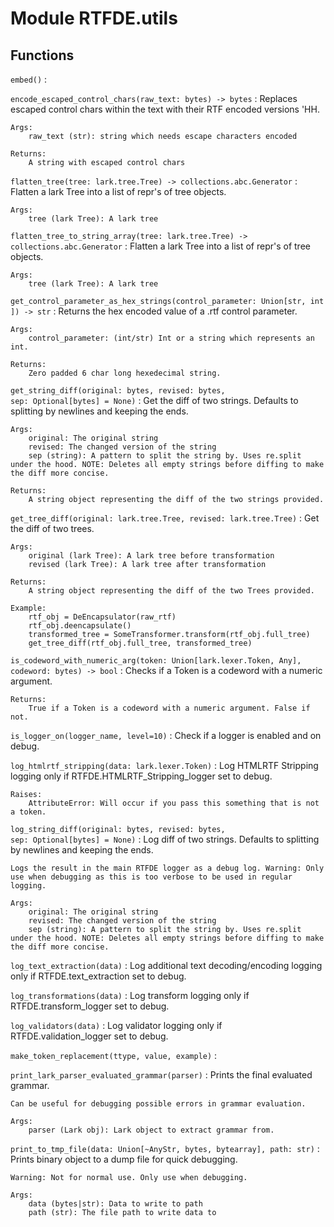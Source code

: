 Module RTFDE.utils
==================

Functions
---------

    
`embed()`
:   

    
`encode_escaped_control_chars(raw_text: bytes) ‑> bytes`
:   Replaces escaped control chars within the text with their RTF encoded versions \'HH.
    
    Args:
        raw_text (str): string which needs escape characters encoded
    
    Returns:
        A string with escaped control chars

    
`flatten_tree(tree: lark.tree.Tree) ‑> collections.abc.Generator`
:   Flatten a lark Tree into a list of repr's of tree objects.
    
    Args:
        tree (lark Tree): A lark tree

    
`flatten_tree_to_string_array(tree: lark.tree.Tree) ‑> collections.abc.Generator`
:   Flatten a lark Tree into a list of repr's of tree objects.
    
    Args:
        tree (lark Tree): A lark tree

    
`get_control_parameter_as_hex_strings(control_parameter: Union[str, int]) ‑> str`
:   Returns the hex encoded value of a .rtf control parameter.
    
    Args:
        control_parameter: (int/str) Int or a string which represents an int.
    
    Returns:
        Zero padded 6 char long hexedecimal string.

    
`get_string_diff(original: bytes, revised: bytes, sep: Optional[bytes] = None)`
:   Get the diff of two strings. Defaults to splitting by newlines and keeping the ends.
    
    Args:
        original: The original string
        revised: The changed version of the string
        sep (string): A pattern to split the string by. Uses re.split under the hood. NOTE: Deletes all empty strings before diffing to make the diff more concise.
    
    Returns:
        A string object representing the diff of the two strings provided.

    
`get_tree_diff(original: lark.tree.Tree, revised: lark.tree.Tree)`
:   Get the diff of two trees.
    
    Args:
        original (lark Tree): A lark tree before transformation
        revised (lark Tree): A lark tree after transformation
    
    Returns:
        A string object representing the diff of the two Trees provided.
    
    Example:
        rtf_obj = DeEncapsulator(raw_rtf)
        rtf_obj.deencapsulate()
        transformed_tree = SomeTransformer.transform(rtf_obj.full_tree)
        get_tree_diff(rtf_obj.full_tree, transformed_tree)

    
`is_codeword_with_numeric_arg(token: Union[lark.lexer.Token, Any], codeword: bytes) ‑> bool`
:   Checks if a Token is a codeword with a numeric argument.
    
    Returns:
        True if a Token is a codeword with a numeric argument. False if not.

    
`is_logger_on(logger_name, level=10)`
:   Check if a logger is enabled and on debug.

    
`log_htmlrtf_stripping(data: lark.lexer.Token)`
:   Log HTMLRTF Stripping logging only if RTFDE.HTMLRTF_Stripping_logger set to debug.
    
    Raises:
        AttributeError: Will occur if you pass this something that is not a token.

    
`log_string_diff(original: bytes, revised: bytes, sep: Optional[bytes] = None)`
:   Log diff of two strings. Defaults to splitting by newlines and keeping the ends.
    
    Logs the result in the main RTFDE logger as a debug log. Warning: Only use when debugging as this is too verbose to be used in regular logging.
    
    Args:
        original: The original string
        revised: The changed version of the string
        sep (string): A pattern to split the string by. Uses re.split under the hood. NOTE: Deletes all empty strings before diffing to make the diff more concise.

    
`log_text_extraction(data)`
:   Log additional text decoding/encoding logging only if RTFDE.text_extraction set to debug.

    
`log_transformations(data)`
:   Log transform logging only if RTFDE.transform_logger set to debug.

    
`log_validators(data)`
:   Log validator logging only if RTFDE.validation_logger set to debug.

    
`make_token_replacement(ttype, value, example)`
:   

    
`print_lark_parser_evaluated_grammar(parser)`
:   Prints the final evaluated grammar.
    
    Can be useful for debugging possible errors in grammar evaluation.
    
    Args:
        parser (Lark obj): Lark object to extract grammar from.

    
`print_to_tmp_file(data: Union[~AnyStr, bytes, bytearray], path: str)`
:   Prints binary object to a dump file for quick debugging.
    
    Warning: Not for normal use. Only use when debugging.
    
    Args:
        data (bytes|str): Data to write to path
        path (str): The file path to write data to